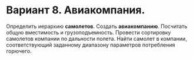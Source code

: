 # Вариант 8. Авиакомпания.

Определить иерархию **самолетов**. Создать **авиакомпанию**.
Посчитать общую вместимость и грузоподъемность.
Провести сортировку самолетов компании по дальности полета.
Найти самолет в компании, соответствующий заданному диапазону параметров потребления горючего.
